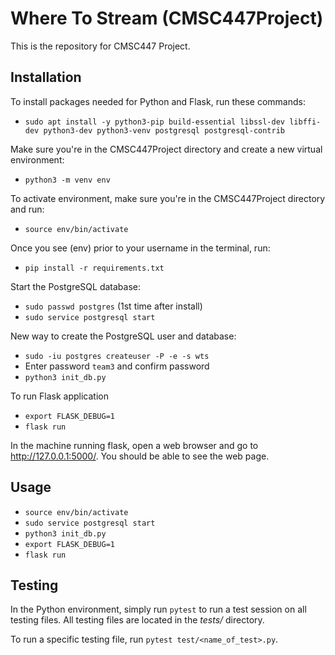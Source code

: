 # Where To Stream (CMSC447Project)
This is the repository for CMSC447 Project.

## Installation
To install packages needed for Python and Flask, run these commands:

- `sudo apt install -y python3-pip build-essential libssl-dev libffi-dev python3-dev python3-venv postgresql postgresql-contrib`

Make sure you're in the CMSC447Project directory and create a new virtual environment:

- `python3 -m venv env`

To activate environment, make sure you're in the CMSC447Project directory and run:

- `source env/bin/activate`
	
Once you see (env) prior to your username in the terminal, run:

- `pip install -r requirements.txt`

Start the PostgreSQL database:

- `sudo passwd postgres` (1st time after install)
- `sudo service postgresql start`

New way to create the PostgreSQL user and database:

- `sudo -iu postgres createuser -P -e -s wts`
- Enter password `team3` and confirm password
- `python3 init_db.py`

To run Flask application
	
- `export FLASK_DEBUG=1`
- `flask run`

In the machine running flask, open a web browser and go to http://127.0.0.1:5000/. You should be able to see the web page.

## Usage
- `source env/bin/activate`
- `sudo service postgresql start`
- `python3 init_db.py`
- `export FLASK_DEBUG=1`
- `flask run`

## Testing
In the Python environment, simply run `pytest` to run a test session on all testing files. All testing files are located in the *tests/* directory.

To run a specific testing file, run `pytest test/<name_of_test>.py`.
